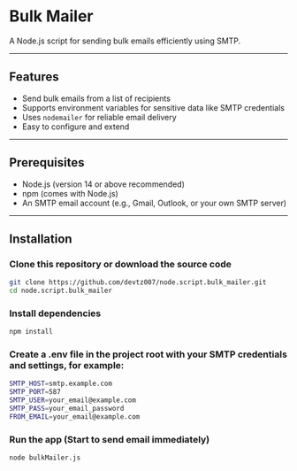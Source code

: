 # Bulk Mailer

A Node.js script for sending bulk emails efficiently using SMTP.

---

## Features

- Send bulk emails from a list of recipients
- Supports environment variables for sensitive data like SMTP credentials
- Uses `nodemailer` for reliable email delivery
- Easy to configure and extend

---

## Prerequisites

- Node.js (version 14 or above recommended)
- npm (comes with Node.js)
- An SMTP email account (e.g., Gmail, Outlook, or your own SMTP server)

---

## Installation

### Clone this repository or download the source code

```bash
git clone https://github.com/devtz007/node.script.bulk_mailer.git
cd node.script.bulk_mailer
```

### Install dependencies

```bash
npm install
```

### Create a .env file in the project root with your SMTP credentials and settings, for example:

```bash
SMTP_HOST=smtp.example.com
SMTP_PORT=587
SMTP_USER=your_email@example.com
SMTP_PASS=your_email_password
FROM_EMAIL=your_email@example.com
```

### Run the app (Start to send email immediately)

```bash
node bulkMailer.js
```
